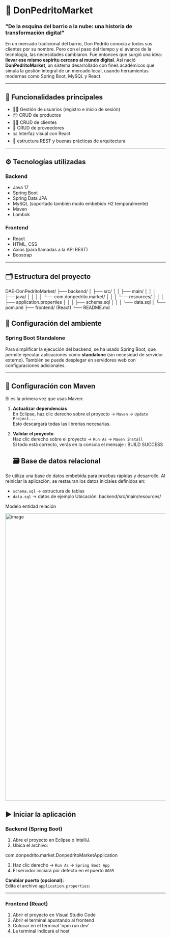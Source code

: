 # 🛒 DonPedritoMarket

### "De la esquina del barrio a la nube: una historia de transformación digital"

En un mercado tradicional del barrio, Don Pedrito conocía a todos sus clientes por su nombre. Pero con el paso del tiempo y el avance de la tecnología, las necesidades cambiaron. Fue entonces que surgió una idea: **llevar ese mismo espíritu cercano al mundo digital**. Así nació **DonPedritoMarket**, un sistema desarrollado con fines académicos que simula la gestión integral de un mercado local, usando herramientas modernas como Spring Boot, MySQL y React.

---

## 📌 Funcionalidades principales

- 🧑‍💼 Gestión de usuarios (registro e inicio de sesión)
- 📦 CRUD de productos
- 🧍‍♂️ CRUD de clientes
- 🚚 CRUD de proveedores
- 📊 Interfaz visual con React 
- 🔐 estructura REST y buenas prácticas de arquitectura

---

## ⚙️ Tecnologías utilizadas

### Backend
- Java 17
- Spring Boot
- Spring Data JPA
- MySQL (soportado también modo embebido H2 temporalmente)
- Maven
- Lombok

### Frontend 
- React
- HTML, CSS
- Axios (para llamadas a la API REST)
- Boostrap
---

## 🗂️ Estructura del proyecto

DAE-DonPedritoMarket/
├── backend/
│ ├── src/
│ │ ├── main/
│ │ │ ├── java/
│ │ │ │ └── com.donpedrito.market/
│ │ │ └── resources/
│ │ │ ├── application.properties
│ │ │ ├── schema.sql
│ │ │ └── data.sql
│ └── pom.xml
├── frontend/ (React) 
└── README.md

## 🔧 Configuración del ambiente

### Spring Boot Standalone

Para simplificar la ejecución del backend, se ha usado Spring Boot, que permite ejecutar aplicaciones como **standalone** (sin necesidad de servidor externo). También se puede desplegar en servidores web con configuraciones adicionales.

---

## 🧰 Configuración con Maven

Si es la primera vez que usas Maven:

1. **Actualizar dependencias**  
   En Eclipse, haz clic derecho sobre el proyecto → `Maven` → `Update Project...`  
   Esto descargará todas las librerías necesarias.

2. **Validar el proyecto**  
   Haz clic derecho sobre el proyecto → `Run As` → `Maven install`  
   Si todo está correcto, verás en la consola el mensaje : BUILD SUCCESS

   ## 🗃️ Base de datos relacional

Se utiliza una base de datos embebida para pruebas rápidas y desarrollo. Al reiniciar la aplicación, se restauran los datos iniciales definidos en:

- `schema.sql` → estructura de tablas
- `data.sql` → datos de ejemplo
Ubicación: backend/src/main/resources/

Modelo entidad relación

<img width="973" height="902" alt="image" src="https://github.com/user-attachments/assets/4948d0e7-1397-4793-b4cf-d24246dc7814" />


## ▶️ Iniciar la aplicación

### Backend (Spring Boot)

1. Abre el proyecto en Eclipse o IntelliJ.
2. Ubica el archivo:
   
com.donpedrito.market.DonpedritoMarketApplication

3. Haz clic derecho → `Run As` → `Spring Boot App`
4. El servidor iniciará por defecto en el puerto `8085`

**Cambiar puerto (opcional):**  
Edita el archivo `application.properties`:

---

### Frontend (React) 
1. Abrir el proyecto en Visual Studio Code
2. Abrir el terminal apuntando al frontend
3. Colocar en el terminal 'npm run dev'
4. La terminal indicará el host


























